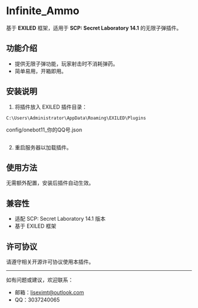 # Infinite_Ammo

基于 **EXILED** 框架，适用于 **SCP: Secret Laboratory 14.1** 的无限子弹插件。

## 功能介绍

- 提供无限子弹功能，玩家射击时不消耗弹药。
- 简单易用，开箱即用。

## 安装说明

1. 将插件放入 EXILED 插件目录：
```
C:\Users\Administrator\AppData\Roaming\EXILED\Plugins
```
config/onebot11_你的QQ号.json
```
```
 
2. 重启服务器以加载插件。

## 使用方法

无需额外配置，安装后插件自动生效。

## 兼容性

- 适配 SCP: Secret Laboratory 14.1 版本
- 基于 EXILED 框架

## 许可协议

请遵守相关开源许可协议使用本插件。

---

如有问题或建议，欢迎联系：

- 邮箱：liseximt@outlook.com  
- QQ：3037240065
